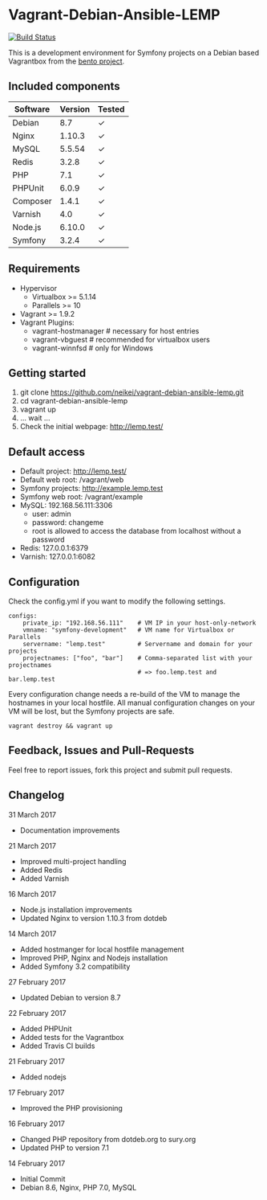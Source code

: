 # Vagrant-Debian-Ansible-LEMP  
[![Build Status](https://travis-ci.org/neikei/vagrant-debian-ansible-lemp.svg?branch=master)](https://travis-ci.org/neikei/vagrant-debian-ansible-lemp)

This is a development environment for Symfony projects on a Debian based Vagrantbox from the [bento project](https://github.com/chef/bento).

## Included components

| Software | Version | Tested   |
|----------|---------|----------|
| Debian   | 8.7     | &#10003; |
| Nginx    | 1.10.3  | &#10003; |
| MySQL    | 5.5.54  | &#10003; |
| Redis    | 3.2.8   | &#10003; |
| PHP      | 7.1     | &#10003; |
| PHPUnit  | 6.0.9   | &#10003; |
| Composer | 1.4.1   | &#10003; |
| Varnish  | 4.0     | &#10003; |
| Node.js  | 6.10.0  | &#10003; |
| Symfony  | 3.2.4   | &#10003; |

## Requirements
 - Hypervisor
   - Virtualbox >= 5.1.14
   - Parallels >= 10
 - Vagrant >= 1.9.2
 - Vagrant Plugins:
   - vagrant-hostmanager # necessary for host entries
   - vagrant-vbguest # recommended for virtualbox users
   - vagrant-winnfsd # only for Windows

## Getting started
1. git clone https://github.com/neikei/vagrant-debian-ansible-lemp.git
2. cd vagrant-debian-ansible-lemp
3. vagrant up
4. ... wait ...
5. Check the initial webpage: http://lemp.test/

## Default access

 - Default project: http://lemp.test/
 - Default web root: /vagrant/web
 - Symfony projects: http://example.lemp.test
 - Symfony web root: /vagrant/example
 - MySQL: 192.168.56.111:3306
   - user: admin
   - password: changeme
   - root is allowed to access the database from localhost without a password
 - Redis: 127.0.0.1:6379
 - Varnish: 127.0.0.1:6082

## Configuration

Check the config.yml if you want to modify the following settings.

```
configs:
    private_ip: "192.168.56.111"    # VM IP in your host-only-network
    vmname: "symfony-development"   # VM name for Virtualbox or Parallels
    servername: "lemp.test"         # Servername and domain for your projects
    projectnames: ["foo", "bar"]    # Comma-separated list with your projectnames
                                    # => foo.lemp.test and bar.lemp.test
```
Every configuration change needs a re-build of the VM to manage the hostnames in your local hostfile. All manual configuration changes on your VM will be lost, but the Symfony projects are safe.

```
vagrant destroy && vagrant up
```

## Feedback, Issues and Pull-Requests

Feel free to report issues, fork this project and submit pull requests.

## Changelog
31 March 2017
 - Documentation improvements

21 March 2017
 - Improved multi-project handling
 - Added Redis
 - Added Varnish

16 March 2017
 - Node.js installation improvements
 - Updated Nginx to version 1.10.3 from dotdeb

14 March 2017
 - Added hostmanger for local hostfile management
 - Improved PHP, Nginx and Nodejs installation
 - Added Symfony 3.2 compatibility

27 February 2017
 - Updated Debian to version 8.7

22 February 2017
 - Added PHPUnit
 - Added tests for the Vagrantbox
 - Added Travis CI builds

21 February 2017
 - Added nodejs

17 February 2017
 - Improved the PHP provisioning

16 February 2017
 - Changed PHP repository from dotdeb.org to sury.org
 - Updated PHP to version 7.1

14 February 2017
 - Initial Commit
 - Debian 8.6, Nginx, PHP 7.0, MySQL
